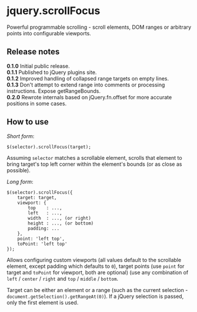 jquery.scrollFocus
==================

Powerful programmable scrolling - scroll elements, DOM ranges or arbitrary points into configurable viewports.

Release notes
-------------

**0.1.0** Initial public release.  
**0.1.1** Published to jQuery plugins site.  
**0.1.2** Improved handling of collapsed range targets on empty lines.  
**0.1.3** Don't attempt to extend range into comments or processing instructions. Expose getRangeBounds.  
**0.2.0** Rewrote internals based on jQuery.fn.offset for more accurate positions in some cases.

How to use
----------

*Short form*: 

	$(selector).scrollFocus(target);

Assuming `selector` matches a scrollable element, scrolls that element to bring target's top left corner within the element's bounds (or as close as possible).

*Long form*:

	$(selector).scrollFocus({
		target: target,
		viewport: {
			top    : ...,
			left   : ...,
			width  : ..., (or right)
			height : ..., (or bottom)
			padding: ...
		},
		point: 'left top',
		toPoint: 'left top'
	});

Allows configuring custom viewports (all values default to the scrollable element, except padding which defaults to `0`), target points (use `point` for target and `toPoint` for viewport, both are optional) (use any combination of `left` / `center` / `right` and `top` / `middle` / `bottom`.

Target can be either an element or a range (such as the current selection - `document.getSelection().getRangeAt(0)`). If a jQuery selection is passed, only the first element is used.
